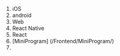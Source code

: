 <!--
 * @Author: Devin Wang
 * @Date: 2019-10-21 11:28:32
 * @LastEditors: Devin Wang
 * @LastEditTime: 2020-03-27 17:25:36
 -->
1. iOS
2. android
3. Web
4. React Native
5. React
6. [MiniProgram] (/Frontend/MiniProgram/)
7. 
